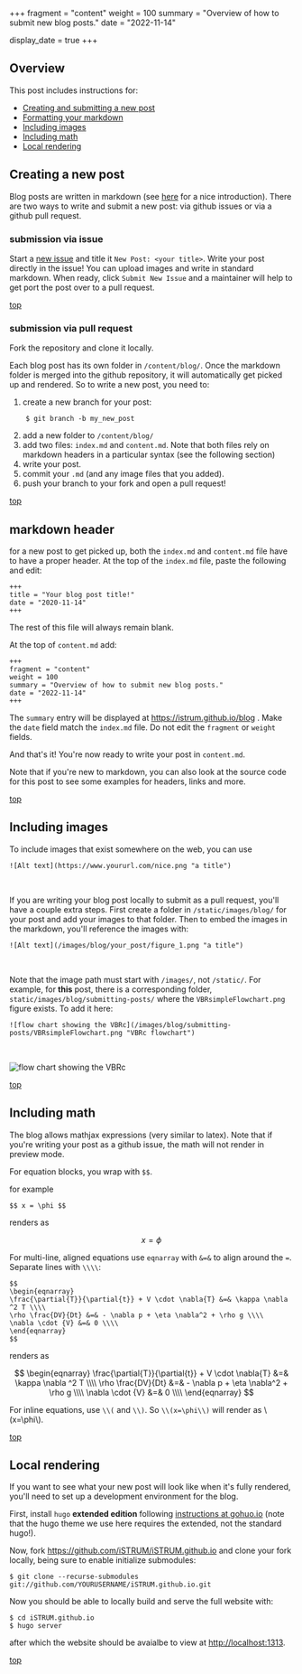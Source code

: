 +++
fragment = "content"
weight = 100
summary = "Overview of how to submit new blog posts."
date = "2022-11-14"

display_date = true
+++

## Overview 

This post includes instructions for:

* [Creating and submitting a new post](#creating-a-new-post)
* [Formatting your markdown](#markdown-header)
* [Including images](#including-images)
* [Including math](#including-math)
* [Local rendering](#local-rendering)


## Creating a new post 

Blog posts are written in markdown (see [here](https://itsfoss.com/markdown-guide/) for a nice introduction). There are two ways to write and submit a new post: via github issues or via a github pull request. 
 
### submission via issue 

Start a [new issue](https://github.com/iSTRUM/iSTRUM.github.io/issues/new) and title it `New Post: <your title>`. Write your post directly in the issue! You can upload images and write in standard markdown. When ready, click `Submit New Issue` and a maintainer will help to get port the post over to a pull request.

[top](#overview)

### submission via pull request 

Fork the repository and clone it locally. 

Each blog post has its own folder in `/content/blog/`. Once the markdown folder is merged into the github repository, it will automatically get picked up and rendered. So to write a new post, you need to:

1. create a new branch for your post:
```
    $ git branch -b my_new_post
```
2. add a new folder to  `/content/blog/`
3. add two files: `index.md` and `content.md`. Note that both files rely on markdown headers in a particular syntax (see the following section)
4. write your post.
5. commit your `.md` (and any image files that you added).
6. push your branch to your fork and open a pull request! 

[top](#overview)

## markdown header

for a new post to get picked up, both the `index.md` and `content.md` file have to have a proper header. At the top of the `index.md` file, paste the following and edit: 

```
+++
title = "Your blog post title!"
date = "2020-11-14"
+++
```

The rest of this file will always remain blank. 

At the top of `content.md` add:

```
+++
fragment = "content"
weight = 100
summary = "Overview of how to submit new blog posts."
date = "2022-11-14"
+++
```

The `summary` entry will be displayed at https://istrum.github.io/blog . Make the `date` field match the `index.md` file. Do not edit the `fragment` or `weight` fields. 

And that's it! You're now ready to write your post in `content.md`.

Note that if you're new to markdown, you can also look at the source code for this post to see some examples for headers, links and more. 

[top](#overview)

## Including images

To include images that exist somewhere on the web, you can use 

```
![Alt text](https://www.yoururl.com/nice.png "a title")
```
&nbsp;

If you are writing your blog post locally to submit as a pull request, you'll have a couple extra steps. First create a folder in `/static/images/blog/` for your post and add your images to that folder. Then to embed the images in the markdown, you'll reference the images with:

```
![Alt text](/images/blog/your_post/figure_1.png "a title")
``` 
&nbsp;

Note that the image path must start with `/images/`, not `/static/`. For example, for **this** post, there is a corresponding folder, `static/images/blog/submitting-posts/` where the `VBRsimpleFlowchart.png` figure exists. To add it here:

```
![flow chart showing the VBRc](/images/blog/submitting-posts/VBRsimpleFlowchart.png "VBRc flowchart")
``` 

&nbsp;

![flow chart showing the VBRc](/images/blog/submitting-posts/VBRsimpleFlowchart.png "VBRc flowchart")


[top](#overview)

## Including math 

The blog allows mathjax expressions (very similar to latex). Note that if you're writing your post as a github issue, the math will not render in preview mode.

For equation blocks, you wrap with `$$`. 

for example

`$$ x = \phi $$` 

renders as 

$$ x = \phi $$

For multi-line, aligned equations use `eqnarray` with `&=&` to align around the `=`. Separate lines with `\\\\`: 

```
$$
\begin{eqnarray} 
\frac{\partial{T}}{\partial{t}} + V \cdot \nabla{T} &=& \kappa \nabla ^2 T \\\\
\rho \frac{DV}{Dt} &=& - \nabla p + \eta \nabla^2 + \rho g \\\\
\nabla \cdot {V} &=& 0 \\\\
\end{eqnarray}
$$
```

renders as 

$$
\begin{eqnarray} 
\frac{\partial{T}}{\partial{t}} + V \cdot \nabla{T} &=& \kappa \nabla ^2 T \\\\
\rho \frac{DV}{Dt} &=& - \nabla p + \eta \nabla^2 + \rho g \\\\
\nabla \cdot {V} &=& 0 \\\\
\end{eqnarray}
$$


For inline equations, use `\\(` and `\\)`. So `\\(x=\phi\\)` will render as \\(x=\phi\\).

[top](#overview)

## Local rendering

If you want to see what your new post will look like when it's fully rendered, you'll need to set up a development environment for the blog.

First, install `hugo` **extended edition** following [instructions at gohuo.io](https://gohugo.io/installation/) (note that the hugo theme we use here requires the extended, not the standard hugo!).

Now, fork https://github.com/iSTRUM/iSTRUM.github.io and clone your fork locally, being sure to enable initialize submodules:

```
$ git clone --recurse-submodules git://github.com/YOURUSERNAME/iSTRUM.github.io.git
```

Now you should be able to locally build and serve the full website with:

```
$ cd iSTRUM.github.io
$ hugo server
```

after which the website should be avaialbe to view at [http://localhost:1313](http://localhost:1313).


[top](#overview)
